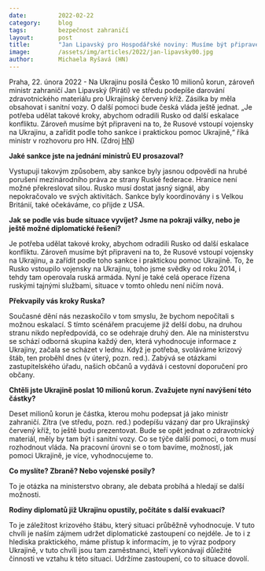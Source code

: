 ```yaml
---
date:         2022-02-22
category:     blog
tags:         bezpečnost zahraničí
layout:       post
title:        "Jan Lipavský pro Hospodářské noviny: Musíme být připraveni na to, že Rusové vojensky vstoupí na Ukrajinu"
image:        /assets/img/articles/2022/jan-lipavsky00.jpg
author:       Michaela Ryšavá (HN)
---
```



Praha, 22. února 2022 - Na Ukrajinu posílá Česko 10 milionů korun, zároveň ministr zahraničí Jan Lipavský (Piráti) ve středu podepíše darování zdravotnického materiálu pro Ukrajinský červený kříž. Zásilka by měla obsahovat i sanitní vozy. O další pomoci bude česká vláda ještě jednat. „Je potřeba udělat takové kroky, abychom odradili Rusko od další eskalace konfliktu. Zároveň musíme být připraveni na to, že Rusové vstoupí vojensky na Ukrajinu, a zařídit podle toho sankce i praktickou pomoc Ukrajině,“ říká ministr v rozhovoru pro HN. (Zdroj [HN](https://archiv.hn.cz/c1-67036750-musime-byt-pripraveni-na-to-ze-rusove-vojensky-vstoupi-na-ukrajinu-rika-lipavsky))



**Jaké sankce jste na jednání ministrů EU prosazoval?**

Vystupuji takovým způsobem, aby sankce byly jasnou odpovědí na hrubé porušení mezinárodního práva ze strany Ruské federace. Hranice není možné překreslovat silou. Rusko musí dostat jasný signál, aby nepokračovalo ve svých aktivitách. Sankce byly koordinovány i s Velkou Británií, také očekáváme, co přijde z USA.

**Jak se podle vás bude situace vyvíjet? Jsme na pokraji války, nebo je ještě možné diplomatické řešení?**

Je potřeba udělat takové kroky, abychom odradili Rusko od další eskalace konfliktu. Zároveň musíme být připraveni na to, že Rusové vstoupí vojensky na Ukrajinu, a zařídit podle toho sankce i praktickou pomoc Ukrajině. To, že Rusko vstoupilo vojensky na Ukrajinu, toho jsme svědky od roku 2014, i tehdy tam operovala ruská armáda. Nyní je také celá operace řízena ruskými tajnými službami, situace v tomto ohledu není ničím nová.

**Překvapily vás kroky Ruska?**

Současné dění nás nezaskočilo v tom smyslu, že bychom nepočítali s možnou eskalací. S tímto scénářem pracujeme již delší dobu, na druhou stranu nikdo nepředpovídá, co se odehraje druhý den. Ale na ministerstvu se schází odborná skupina každý den, která vyhodnocuje informace z Ukrajiny, začala se scházet v lednu. Když je potřeba, svoláváme krizový štáb, ten proběhl dnes (v úterý, pozn. red.). Zabývá se otázkami zastupitelského úřadu, našich občanů a vydává i cestovní doporučení pro občany.

**Chtěli jste Ukrajině poslat 10 milionů korun. Zvažujete nyní navýšení této částky?**

Deset milionů korun je částka, kterou mohu podepsat já jako ministr zahraničí. Zítra (ve středu, pozn. red.) podepíšu vázaný dar pro Ukrajinský červený kříž, to ještě budu prezentovat. Bude se opět jednat o zdravotnický materiál, měly by tam být i sanitní vozy. Co se týče další pomoci, o tom musí rozhodnout vláda. Na pracovní úrovni se o tom bavíme, možností, jak pomoci Ukrajině, je více, vyhodnocujeme to.

**Co myslíte? Zbraně? Nebo vojenské posily?**

To je otázka na ministerstvo obrany, ale debata probíhá a hledají se další možnosti.

**Rodiny diplomatů již Ukrajinu opustily, počítáte s další evakuací?**

To je záležitost krizového štábu, který situaci průběžně vyhodnocuje. V tuto chvíli je naším zájmem udržet diplomatické zastoupení co nejdéle. Je to i z hlediska praktického, máme přístup k informacím, je to výraz podpory Ukrajině, v tuto chvíli jsou tam zaměstnanci, kteří vykonávají důležité činnosti ve vztahu k této situaci. Udržíme zastoupení, co to situace dovolí.

